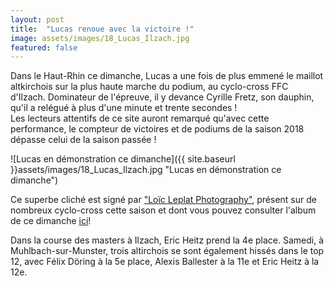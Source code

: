```yaml
---
layout: post
title:  "Lucas renoue avec la victoire !"
image: assets/images/18_Lucas_Ilzach.jpg
featured: false
---
```


Dans le Haut-Rhin ce dimanche, Lucas a une fois de plus emmené le maillot altkirchois sur la plus haute marche du podium, au cyclo-cross FFC d'Ilzach. Dominateur de l'épreuve, il y devance Cyrille Fretz, son dauphin, qu'il a relégué à plus d'une minute et trente secondes !  
Les lecteurs attentifs de ce site auront remarqué qu'avec cette performance, le compteur de victoires et de podiums de la saison 2018 dépasse celui de la saison passée !

![Lucas en démonstration ce dimanche]({{ site.baseurl }}assets/images/18_Lucas_Ilzach.jpg "Lucas en démonstration ce dimanche")

Ce superbe cliché est signé par ["Loïc Leplat Photography"](https://www.facebook.com/Leplatloicphotography/), présent sur de nombreux cyclo-cross cette saison et dont vous pouvez consulter l'album de ce dimanche [ici](	https://www.facebook.com/pg/Leplatloicphotography/photos/?tab=album&album_id=329798364469529&__xts__%5B0%5D=68.ARAVKR-0a0j31I_Sz-TkCXeftQcdZ3RQoE1gxNka69ft9o89-nuQWjMieqkkWMb8N4gEPqBGsfQbMvhTRfzKuMAYyy5_MHNLLP1fB2fCZTDqscDY5BwWhUTbcqsb-v6FnzFF1sgSrlBRd1jgkgF4NHdx_xp1OYW8l69fr95FbsG6r9KQ_SmFALEyI4CG2S1CvKWjSJbKyeB6FNceXYkv6kUV3k22h9VW53q0YqGa9jUUJ5cO-W-XavIfdtd8C4M01Ip1OmzuUHW3djhpLMJ6RQDFEe11zmC2cOYU-jE4yUP9dC-6eNj5VVcIVyTDTeDSOAZeT9pmqpGq9ON79UjZlwc9dlemvklOkJbnIDOTTJ0CF8m4FaN2tiMqacs_yh7nOHCaTOnyOIGzwOYdVaKVQKZjFDg6NYdBZxKkoxKoLCItTIoA-ywDGWoMoqgnt2auGdIfHU1XJdy_G8Yyaw&__tn__=-UC-R)!

Dans la course des masters à Ilzach, Eric Heitz prend la 4e place. Samedi, à Muhlbach-sur-Munster, trois altirchois se sont également hissés dans le top 12, avec Félix Döring à la 5e place, Alexis Ballester à la 11e et Eric Heitz à la 12e.